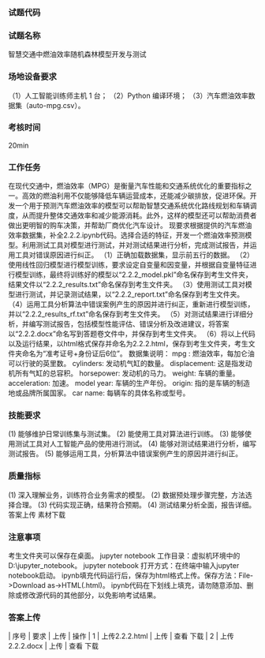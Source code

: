 ### 试题代码
### 试题名称
智慧交通中燃油效率随机森林模型开发与测试
### 场地设备要求
（1）人工智能训练师主机 1 台；
（2）Python 编译环境；
（3）汽车燃油效率数据集（auto-mpg.csv）。
### 考核时间
20min
### 工作任务
在现代交通中，燃油效率（MPG）是衡量汽车性能和交通系统优化的重要指标之一。高效的燃油利用不仅能够降低车辆运营成本，还能减少碳排放，促进环保。开发一个用于预测汽车燃油效率的模型可以帮助智慧交通系统优化路线规划和车辆调度，从而提升整体交通效率和减少能源消耗。此外，这样的模型还可以帮助消费者做出更明智的购车决策，并帮助厂商优化汽车设计。
现要求根据提供的汽车燃油效率数据集，补全2.2.2.ipynb代码。选择合适的特征，开发一个燃油效率预测模型。利用测试工具对模型进行测试，并对测试结果进行分析，完成测试报告，并运用工具对错误原因进行纠正。
（1）正确加载数据集，显示前五行的数据。
（2）使用线性回归模型进行模型训练，要求设定自变量和因变量，并根据自变量特征进行模型训练，最终将训练好的模型以“2.2.2_model.pkl”命名保存到考生文件夹，结果文件以“2.2.2_results.txt”命名保存到考生文件夹。
（3）使用测试工具对模型进行测试，并记录测试结果，以“2.2.2_report.txt”命名保存到考生文件夹。
（4）运用工具分析算法中错误案例产生的原因并进行纠正，重新进行模型训练，并以“2.2.2_results_rf.txt”命名保存到考生文件夹。
（5）对测试结果进行详细分析，并编写测试报告，包括模型性能评估、错误分析及改进建议，将答案以“2.2.2.docx”命名写到答题卷文件中，并保存到考生文件夹。
（6）将以上代码以及运行结果，以html格式保存并命名为2.2.2.html，保存到考生文件夹，考生文件夹命名为“准考证号+身份证后6位”。
数据集说明：
mpg : 燃油效率，每加仑油可以行驶的英里数。
cylinders: 发动机气缸的数量。
displacement: 这是指发动机所有气缸的总容积。
horsepower: 发动机的马力。
weight: 车辆的重量。
acceleration: 加速。
model year: 车辆的生产年份。
origin: 指的是车辆的制造地或品牌所属国家。
car name: 每辆车的具体名称或型号。
### 技能要求
(1) 能够维护日常训练集与测试集。
(2) 能使用工具对算法进行训练。
(3) 能够使用测试工具对人工智能产品的使用进行测试。
(4) 能够对测试结果进行分析，编写测试报告。
(5) 能够运用工具，分析算法中错误案例产生的原因并进行纠正。
### 质量指标
(1) 深入理解业务，训练符合业务需求的模型。
(2) 数据预处理步骤完整，方法选择合理。
(3) 代码实现正确，结果符合预期。
(4) 测试结果分析全面，报告详细。
答案上传 素材下载
### 注意事项
考生文件夹可以保存在桌面。
jupyter notebook 工作目录：虚拟机环境中的D:\jupyter_notebook。
jupyter notebook 打开方式：在终端中输入jupyter notebook启动。
ipynb填充代码运行后，保存为html格式上传。保存方法：File->Download as->HTML(.html)。
ipynb代码在下划线上填充，请勿随意添加、删除或修改源代码的其他部分，以免影响考试结果。
### 答案上传
| 
序号 
| 要求 
| 上传 
| 操作 
| 1 
| 上传2.2.2.html 
| 上传 
| 查看 下载 
| 2 
| 上传2.2.2.docx 
| 上传 
| 查看 下载